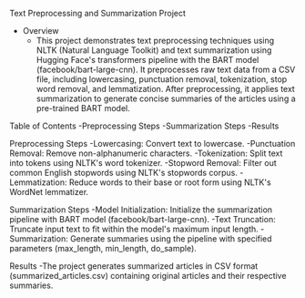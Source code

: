 Text Preprocessing and Summarization Project
- Overview
   - This project demonstrates text preprocessing techniques using NLTK (Natural Language Toolkit) and text summarization using Hugging Face's transformers pipeline with the BART model (facebook/bart-large-cnn). It preprocesses raw text data from a CSV file, including lowercasing, punctuation removal, tokenization, stop word removal, and lemmatization. After preprocessing, it applies text summarization to generate concise summaries of the articles using a pre-trained BART model.

Table of Contents
   -Preprocessing Steps
   -Summarization Steps
   -Results

Preprocessing Steps
  -Lowercasing: Convert text to lowercase.
  -Punctuation Removal: Remove non-alphanumeric characters.
  -Tokenization: Split text into tokens using NLTK's word tokenizer.
  -Stopword Removal: Filter out common English stopwords using NLTK's stopwords corpus.
  -Lemmatization: Reduce words to their base or root form using NLTK's WordNet lemmatizer.

Summarization Steps
  -Model Initialization: Initialize the summarization pipeline with BART model (facebook/bart-large-cnn).
  -Text Truncation: Truncate input text to fit within the model's maximum input length.
  -Summarization: Generate summaries using the pipeline with specified parameters (max_length, min_length, do_sample).

Results
  -The project generates summarized articles in CSV format (summarized_articles.csv) containing original articles and their respective summaries.
